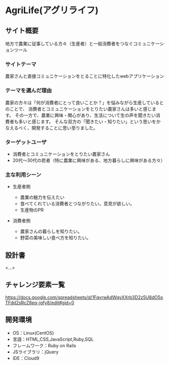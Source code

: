 # AgriLife(アグリライフ)

## サイト概要
地方で農業に従事している方々（生産者）と一般消費者をつなぐコミュニケーションツール

### サイトテーマ
農家さんと直接コミュニケーションをとることに特化したwebアプリケーション

### テーマを選んだ理由
農家の方々は「何が消費者にとって良いことか？」を悩みながら生産しているとのことで、
消費者とコミュニケーションをとりたい農家さんは多いと感じます。
その一方で、農業に興味・関心があり、生活について生の声を聞きたい消費者も多いと感じます。
そんな双方の「聞きたい・知りたい」という思いをかなえるべく、開発することに思い至りました。

### ターゲットユーザ
* 消費者とコミュニケーションをとりたい農家さん
* 20代～30代の若者（特に農業に興味がある、地方暮らしに興味がある方々）

### 主な利用シーン
* 生産者側
  * 農業の魅力を伝えたい
  * 食べてくれている消費者とつながりたい。意見が欲しい。
  * 生産物のPR

* 消費者側
  * 農家さんの暮らしを知りたい。
  * 野菜の美味しい食べ方を知りたい。

## 設計書
<...>

## チャレンジ要素一覧
https://docs.google.com/spreadsheets/d/1FqyrwAdWqyXXrb3D2z5U8dO5oTFdd2sRcZ6eq-jqfy8/edit#gid=0

## 開発環境
- OS：Linux(CentOS)
- 言語：HTML,CSS,JavaScript,Ruby,SQL
- フレームワーク：Ruby on Rails
- JSライブラリ：jQuery
- IDE：Cloud9